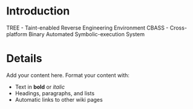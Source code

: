 # Introduction #

TREE - Taint-enabled Reverse Engineering Environment
CBASS - Cross-platform Binary Automated Symbolic-execution System


# Details #

Add your content here.  Format your content with:
  * Text in **bold** or _italic_
  * Headings, paragraphs, and lists
  * Automatic links to other wiki pages